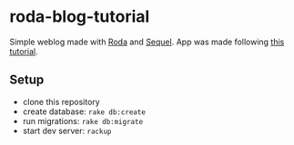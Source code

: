 # roda-blog-tutorial

Simple weblog made with [Roda](http://roda.jeremyevans.net/index.html) and [Sequel](http://sequel.jeremyevans.net).
App was made following [this tutorial](http://mrcook.uk/static-websites-with-roda-framework).


## Setup
- clone this repository
- create database: `rake db:create`
- run migrations: `rake db:migrate`
- start dev server: `rackup`
